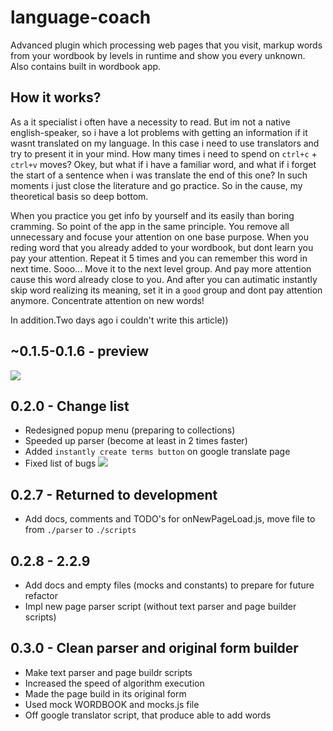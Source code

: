 # language-coach
Advanced plugin which processing web pages that you visit, markup words from your wordbook by levels in runtime and show you every unknown. Also contains built in wordbook app.

## How it works? 
As a it specialist i often have a necessity to read. But im not a native english-speaker, so i have a lot problems with getting an information if it wasnt translated on my language. In this case i need to use translators and try to present it in your mind. How many times i need to spend on `ctrl+c` + `ctrl+v` moves? Okey, but what if i have a familiar word, and what if i forget the start of a sentence when i was translate the end of this one? In such moments i just close the literature and go practice. So in the cause, my theoretical basis so deep bottom. 

When you practice you get info by yourself and its easily than boring cramming. So point of the app in the same principle. You remove all unnecessary and focuse your attention on one base purpose. When you reding word that you already added to your wordbook, but dont learn you pay your attention. Repeat it 5 times and you can remember this word in next time. Sooo... Move it to the next level group. And pay more attention cause this word already close to you. And after you can autimatic instantly skip word realizing its meaning, set it in a `good` group and dont pay attention anymore. Concentrate attention on new words! 

In addition.Two days ago i couldn't write this article))

## ~0.1.5-0.1.6 - preview
![](https://sun9-31.userapi.com/rIXe5gjImJUmVA2AIUShndTDDTXp_5mojL55Vg/5XZGeZK_Uso.jpg)

## 0.2.0 - Change list
- Redesigned popup menu (preparing to collections)
- Speeded up parser (become at least in 2 times faster)
- Added `instantly create terms button` on google translate page
- Fixed list of bugs
![](https://sun9-6.userapi.com/7N36ebXciQqlCgqGvYB9ThFMw_RNnD3yCWzalQ/sp3mE8Cowoc.jpg)
  
## 0.2.7 - Returned to development
- Add docs, comments and TODO's for onNewPageLoad.js, move file to from `./parser` to `./scripts`

## 0.2.8 - 2.2.9
- Add docs and empty files (mocks and constants) to prepare for future refactor
- Impl new page parser script (without text parser and page builder scripts)

## 0.3.0 - Clean parser and original form builder
- Make text parser and page buildr scripts
- Increased the speed of algorithm execution
- Made the page build in its original form
- Used mock WORDBOOK and mocks.js file
- Off google translator script, that produce able to add words